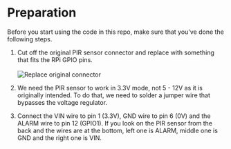 Preparation
===========

Before you start using the code in this repo, make sure that you've done the following steps.

1. Cut off the original PIR sensor connector and replace with something that fits the RPi GPIO pins.<br><br>![Replace original connector](https://raw.github.com/kr15h/RPi_PIR_SparkFun/master/connector.jpg)

2. We need the PIR sensor to work in 3.3V mode, not 5 - 12V as it is originally intended. To do that, we need to solder a jumper wire that bypasses the voltage regulator.

3. Connect the VIN wire to pin 1 (3.3V), GND wire to pin 6 (0V) and the ALARM wire to pin 12 (GPIO1). If you look on the PIR sensor from the back and the wires are at the bottom, left one is ALARM, middle one is GND and the right one is VIN.
